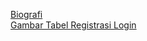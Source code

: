 [Biografi ](https://nasihangat.github.io/tes/Registrasi/) <br>
[Gambar Tabel ](https://nasihangat.github.io/tes/Registrasi/)
[Registrasi ](https://nasihangat.github.io/tes/Registrasi/)
[Login ](https://nasihangat.github.io/tes/Login/)
